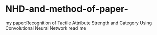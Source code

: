 # NHD-and-method-of-paper-
my paper:Recognition of Tactile Attribute Strength and Category Using Convolutional Neural Network
read me
